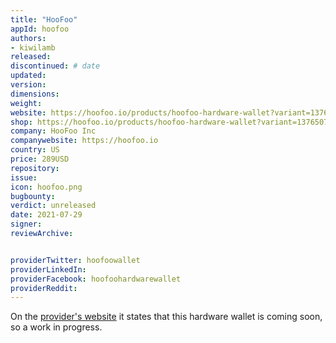 ```yaml
---
title: "HooFoo"
appId: hoofoo
authors:
- kiwilamb
released: 
discontinued: # date
updated:
version:
dimensions: 
weight: 
website: https://hoofoo.io/products/hoofoo-hardware-wallet?variant=13765070225526
shop: https://hoofoo.io/products/hoofoo-hardware-wallet?variant=13765070225526
company: HooFoo Inc
companywebsite: https://hoofoo.io
country: US
price: 289USD
repository: 
issue:
icon: hoofoo.png
bugbounty:
verdict: unreleased
date: 2021-07-29
signer:
reviewArchive:


providerTwitter: hoofoowallet
providerLinkedIn: 
providerFacebook: hoofoohardwarewallet
providerReddit: 
---
```


On the [provider's website](https://hoofoo.io/products/hoofoo-hardware-wallet?variant=13765070225526) it states that this hardware wallet is coming soon, so a work in progress.